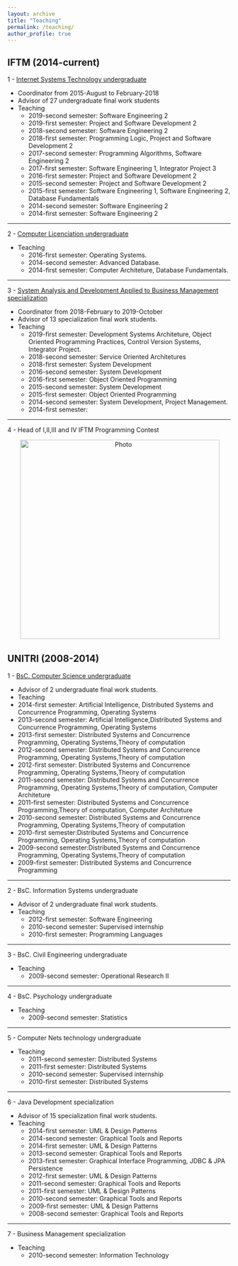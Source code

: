 ```yaml
---
layout: archive
title: "Teaching"
permalink: /teaching/
author_profile: true
---
```


IFTM (2014-current)
---

1 - [Internet Systems Technology undergraduate](https://iftm.edu.br/uberlandiacentro/cursos/graduacao-presencial/sistemas-para-internet/)

- Coordinator from 2015-August to February-2018
- Advisor of 27 undergraduate final work students
- Teaching
  - 2019-second semester: Software Engineering 2
  - 2019-first semester: Project and Software Development 2
  - 2018-second semester: Software Engineering 2
  - 2018-first semester: Programming Logic, Project and Software Development 2
  - 2017-second semester: Programming Algorithms, Software Engineering 2
  - 2017-first semester: Software Engineering 1, Integrator Project 3
  - 2016-first semester: Project and Software Development 2
  - 2015-second semester: Project and Software Development 2
  - 2015-first semester: Software Engineering 1, Software Engineering 2, Database Fundamentals
  - 2014-second semester: Software Engineering 2
  - 2014-first semester: Software Engineering 2

--- 

2 - [Computer Licenciation undergraduate](https://iftm.edu.br/uberlandiacentro/cursos/graduacao-presencial/sistemas-para-internet/)

- Teaching
  - 2016-first semester: Operating Systems.
  - 2014-second semester: Advanced Database.
  - 2014-first semester: Computer Architeture, Database Fundamentals.

--- 

3 - [System Analysis and Development Applied to Business Management specialization](https://iftm.edu.br/uberlandiacentro/cursos/posgraduacao-lato-presencial/analise-e-desenvolvimento-de-sistemas-aplicados-a-gestao-empresarial/)

- Coordinator from 2018-February to 2019-October
- Advisor of 13 specialization final work students.
- Teaching
  - 2019-first semester: Development Systems Architeture, Object Oriented Programming Practices, Control Version Systems, Integrator Project.
  - 2018-second semester: Service Oriented Architetures
  - 2018-first semester: System Development
  - 2016-second semester: System Development
  - 2016-first semester: Object Oriented Programming
  - 2015-second semester: System Development
  - 2015-first semester: Object Oriented Programming
  - 2014-second semester: System Development, Project Management.
  - 2014-first semester:

--- 

4 - Head of I,II,III and IV IFTM Programming Contest

<p align="center">
  <img src="https://carloseduardoxp.github.io/images/maratona.png?raw=true" alt="Photo" style="width: 450px;"/> 
</p>

UNITRI (2008-2014)
---


1 - [BsC. Computer Science undergraduate](https://unitri.edu.br/curso/ciencia-da-computacao/)
- Advisor of 2 undergraduate final work students.
- Teaching
 - 2014-first semester: Artificial Intelligence, Distributed Systems and Concurrence Programming, Operating Systems
 - 2013-second semester: Artificial Intelligence,Distributed Systems and Concurrence Programming, Operating Systems
 - 2013-first semester: Distributed Systems and Concurrence Programming, Operating Systems,Theory of computation
 - 2012-second semester: Distributed Systems and Concurrence Programming, Operating Systems,Theory of computation
 - 2012-first semester: Distributed Systems and Concurrence Programming, Operating Systems,Theory of computation
 - 2011-second semester: Distributed Systems and Concurrence Programming, Operating Systems,Theory of computation, Computer Architeture
 - 2011-first semester: Distributed Systems and Concurrence Programming,Theory of computation, Computer Architeture
 - 2010-second semester: Distributed Systems and Concurrence Programming, Operating Systems,Theory of computation
 - 2010-first semester:Distributed Systems and Concurrence Programming, Operating Systems,Theory of computation
 - 2009-second semester:Distributed Systems and Concurrence Programming, Operating Systems,Theory of computation
 - 2009-first semester: Distributed Systems and Concurrence Programming

--- 

2 - BsC. Information Systems undergraduate
- Advisor of 2 undergraduate final work students.
- Teaching
  - 2012-first semester: Software Engineering
  - 2010-second semester: Supervised internship 
  - 2010-first semester: Programming Languages

--- 

3 - BsC. Civil Engineering undergraduate
- Teaching
  - 2009-second semester: Operational Research II

--- 

4 - BsC. Psychology undergraduate
- Teaching
  - 2009-second semester: Statistics

--- 

5 - Computer Nets technology undergraduate
- Teaching
  - 2011-second semester: Distributed Systems
  - 2011-first semester: Distributed Systems
  - 2010-second semester: Supervised internship 
  - 2010-first semester: Distributed Systems

--- 

6 - Java Development specialization
- Advisor of 15 specialization final work students.
- Teaching
  - 2014-first semester: UML & Design Patterns
  - 2014-second semester: Graphical Tools and Reports
  - 2014-first semester: UML & Design Patterns
  - 2013-second semester: Graphical Tools and Reports
  - 2013-first semester: Graphical Interface Programming, JDBC & JPA Persistence
  - 2012-first semester: UML & Design Patterns
  - 2011-second semester: Graphical Tools and Reports
  - 2011-first semester: UML & Design Patterns
  - 2010-second semester: Graphical Tools and Reports
  - 2009-first semester: UML & Design Patterns
  - 2008-second semester: Graphical Tools and Reports

--- 

7 - Business Management specialization
- Teaching
  - 2010-second semester: Information Technology

